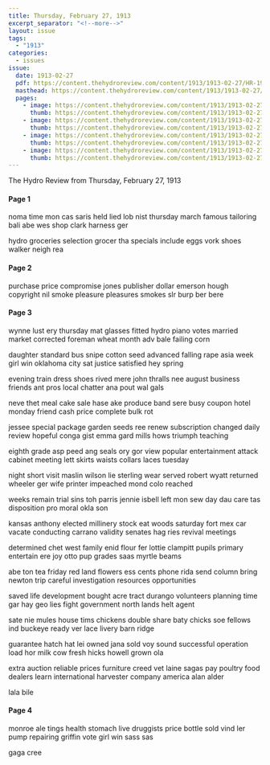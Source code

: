 ```yaml
---
title: Thursday, February 27, 1913
excerpt_separator: "<!--more-->"
layout: issue
tags:
  - "1913"
categories:
  - issues
issue:
  date: 1913-02-27
  pdf: https://content.thehydroreview.com/content/1913/1913-02-27/HR-1913-02-27.pdf
  masthead: https://content.thehydroreview.com/content/1913/1913-02-27/masthead/HR-1913-02-27.jpg
  pages:
    - image: https://content.thehydroreview.com/content/1913/1913-02-27/medium/HR-1913-02-27-01.jpg
      thumb: https://content.thehydroreview.com/content/1913/1913-02-27/thumbnails/HR-1913-02-27-01.jpg
    - image: https://content.thehydroreview.com/content/1913/1913-02-27/medium/HR-1913-02-27-02.jpg
      thumb: https://content.thehydroreview.com/content/1913/1913-02-27/thumbnails/HR-1913-02-27-02.jpg
    - image: https://content.thehydroreview.com/content/1913/1913-02-27/medium/HR-1913-02-27-03.jpg
      thumb: https://content.thehydroreview.com/content/1913/1913-02-27/thumbnails/HR-1913-02-27-03.jpg
    - image: https://content.thehydroreview.com/content/1913/1913-02-27/medium/HR-1913-02-27-04.jpg
      thumb: https://content.thehydroreview.com/content/1913/1913-02-27/thumbnails/HR-1913-02-27-04.jpg
---
```


The Hydro Review from Thursday, February 27, 1913

<!--more-->

<h4>Page 1</h4>
<p>noma time mon cas saris held lied lob nist thursday march famous tailoring bali abe wes shop clark harness ger</p>
<p>hydro groceries selection grocer tha specials include eggs vork shoes walker neigh rea</p>
<h4>Page 2</h4>
<p>purchase price compromise jones publisher dollar emerson hough copyright nil smoke pleasure pleasures smokes slr burp ber bere</p>
<h4>Page 3</h4>
<p>wynne lust ery thursday mat glasses fitted hydro piano votes married market corrected foreman wheat month adv bale failing corn</p>
<p>daughter standard bus snipe cotton seed advanced falling rape asia week girl win oklahoma city sat justice satisfied hey spring</p>
<p>evening train dress shoes rived mere john thralls nee august business friends ant pros local chatter ana pout wal gals</p>
<p>neve thet meal cake sale hase ake produce band sere busy coupon hotel monday friend cash price complete bulk rot</p>
<p>jessee special package garden seeds ree renew subscription changed daily review hopeful conga gist emma gard mills hows triumph teaching</p>
<p>eighth grade asp peed ang seals ory gor view popular entertainment attack cabinet meeting lett skirts waists collars laces tuesday</p>
<p>night short visit maslin wilson lie sterling wear served robert wyatt returned wheeler ger wife printer impeached mond colo reached</p>
<p>weeks remain trial sins toh parris jennie isbell left mon sew day dau care tas disposition pro moral okla son</p>
<p>kansas anthony elected millinery stock eat woods saturday fort mex car vacate conducting carrano validity senates hag ries revival meetings</p>
<p>determined chet west family enid flour fer lottie clampitt pupils primary entertain ere joy otto pup grades saas myrtle beams</p>
<p>abe ton tea friday red land flowers ess cents phone rida send column bring newton trip careful investigation resources opportunities</p>
<p>saved life development bought acre tract durango volunteers planning time gar hay geo lies fight government north lands helt agent</p>
<p>sate nie mules house tims chickens double share baty chicks soe fellows ind buckeye ready ver lace livery barn ridge</p>
<p>guarantee hatch hat lei owned jana sold voy sound successful operation load hor milk cow fresh hicks howell grown ola</p>
<p>extra auction reliable prices furniture creed vet laine sagas pay poultry food dealers learn international harvester company america alan alder</p>
<p>lala bile</p>
<h4>Page 4</h4>
<p>monroe ale tings health stomach live druggists price bottle sold vind ler pump repairing griffin vote girl win sass sas</p>
<p>gaga cree</p>
